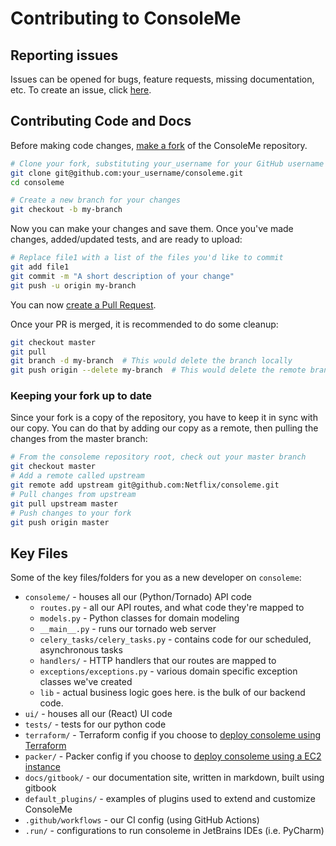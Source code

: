 # Contributing to ConsoleMe

## Reporting issues

Issues can be opened for bugs, feature requests, missing documentation, etc. To create an issue, click [here](https://github.com/Netflix-Skunkworks/consoleme/issues/new).

## Contributing Code and Docs

Before making code changes, [make a fork](https://help.github.com/en/github/getting-started-with-github/fork-a-repo) of the ConsoleMe repository.

```bash
# Clone your fork, substituting your_username for your GitHub username then go into the repo root
git clone git@github.com:your_username/consoleme.git
cd consoleme

# Create a new branch for your changes
git checkout -b my-branch
```

Now you can make your changes and save them. Once you've made changes, added/updated tests, and are ready to upload:

```bash
# Replace file1 with a list of the files you'd like to commit
git add file1
git commit -m "A short description of your change"
git push -u origin my-branch
```

You can now [create a Pull Request](https://help.github.com/en/github/collaborating-with-issues-and-pull-requests/creating-a-pull-request).

Once your PR is merged, it is recommended to do some cleanup:

```bash
git checkout master
git pull
git branch -d my-branch  # This would delete the branch locally
git push origin --delete my-branch  # This would delete the remote branch
```

### Keeping your fork up to date

Since your fork is a copy of the repository, you have to keep it in sync with our copy. You can do that by adding our copy as a remote, then pulling the changes from the master branch:

```bash
# From the consoleme repository root, check out your master branch
git checkout master
# Add a remote called upstream
git remote add upstream git@github.com:Netflix/consoleme.git
# Pull changes from upstream
git pull upstream master
# Push changes to your fork
git push origin master
```

## Key Files

Some of the key files/folders for you as a new developer on `consoleme`:


- `consoleme/` - houses all our (Python/Tornado) API code
    - `routes.py` - all our API routes, and what code they're mapped to
    - `models.py` - Python classes for domain modeling
    - `__main__.py` - runs our tornado web server
    - `celery_tasks/celery_tasks.py` - contains code for our scheduled, asynchronous tasks
    - `handlers/` - HTTP handlers that our routes are mapped to
    - `exceptions/exceptions.py` - various domain specific exception classes we've created
    - `lib` - actual business logic goes here. is the bulk of our backend code.
- `ui/` - houses all our (React) UI code
- `tests/` - tests for our python code
- `terraform/` - Terraform config if you choose to [deploy consoleme using Terraform](https://hawkins.gitbook.io/consoleme/deployment-strategies)
- `packer/` - Packer config if you choose to [deploy consoleme using a EC2 instance](https://hawkins.gitbook.io/consoleme/deployment-strategies)
- `docs/gitbook/` - our documentation site, written in markdown, built using gitbook
- `default_plugins/` - examples of plugins used to extend and customize ConsoleMe
- `.github/workflows` - our CI config (using GitHub Actions)
- `.run/` - configurations to run consoleme in JetBrains IDEs (i.e. PyCharm)

